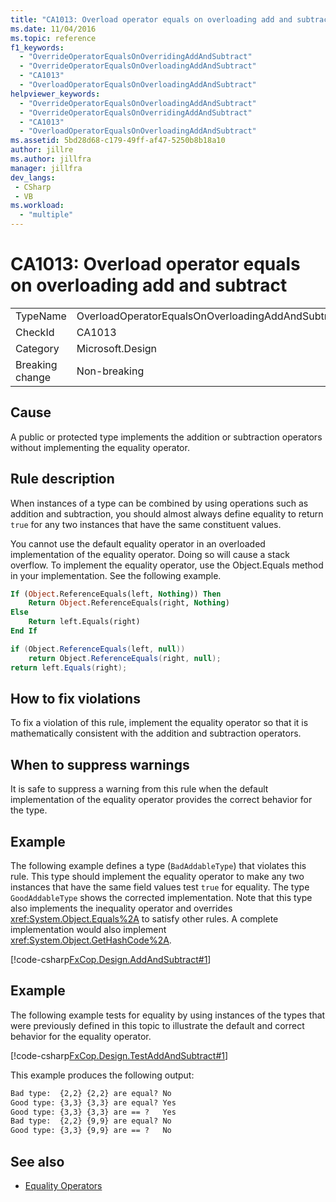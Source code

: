 ```yaml
---
title: "CA1013: Overload operator equals on overloading add and subtract"
ms.date: 11/04/2016
ms.topic: reference
f1_keywords:
  - "OverrideOperatorEqualsOnOverridingAddAndSubtract"
  - "OverrideOperatorEqualsOnOverloadingAddAndSubtract"
  - "CA1013"
  - "OverloadOperatorEqualsOnOverloadingAddAndSubtract"
helpviewer_keywords:
  - "OverrideOperatorEqualsOnOverloadingAddAndSubtract"
  - "OverrideOperatorEqualsOnOverridingAddAndSubtract"
  - "CA1013"
  - "OverloadOperatorEqualsOnOverloadingAddAndSubtract"
ms.assetid: 5bd28d68-c179-49ff-af47-5250b8b18a10
author: jillre
ms.author: jillfra
manager: jillfra
dev_langs:
 - CSharp
 - VB
ms.workload:
  - "multiple"
---
```

# CA1013: Overload operator equals on overloading add and subtract

|||
|-|-|
|TypeName|OverloadOperatorEqualsOnOverloadingAddAndSubtract|
|CheckId|CA1013|
|Category|Microsoft.Design|
|Breaking change|Non-breaking|

## Cause
A public or protected type implements the addition or subtraction operators without implementing the equality operator.

## Rule description
When instances of a type can be combined by using operations such as addition and subtraction, you should almost always define equality to return `true` for any two instances that have the same constituent values.

You cannot use the default equality operator in an overloaded implementation of the equality operator. Doing so will cause a stack overflow. To implement the equality operator, use the Object.Equals method in your implementation. See the following example.

```vb
If (Object.ReferenceEquals(left, Nothing)) Then
    Return Object.ReferenceEquals(right, Nothing)
Else
    Return left.Equals(right)
End If
```

```csharp
if (Object.ReferenceEquals(left, null))
    return Object.ReferenceEquals(right, null);
return left.Equals(right);
```

## How to fix violations
To fix a violation of this rule, implement the equality operator so that it is mathematically consistent with the addition and subtraction operators.

## When to suppress warnings
It is safe to suppress a warning from this rule when the default implementation of the equality operator provides the correct behavior for the type.

## Example
The following example defines a type (`BadAddableType`) that violates this rule. This type should implement the equality operator to make any two instances that have the same field values test `true` for equality. The type `GoodAddableType` shows the corrected implementation. Note that this type also implements the inequality operator and overrides <xref:System.Object.Equals%2A> to satisfy other rules. A complete implementation would also implement <xref:System.Object.GetHashCode%2A>.

[!code-csharp[FxCop.Design.AddAndSubtract#1](../code-quality/codesnippet/CSharp/ca1013-overload-operator-equals-on-overloading-add-and-subtract_1.cs)]

## Example
The following example tests for equality by using instances of the types that were previously defined in this topic to illustrate the default and correct behavior for the equality operator.

[!code-csharp[FxCop.Design.TestAddAndSubtract#1](../code-quality/codesnippet/CSharp/ca1013-overload-operator-equals-on-overloading-add-and-subtract_2.cs)]

This example produces the following output:

```txt
Bad type:  {2,2} {2,2} are equal? No
Good type: {3,3} {3,3} are equal? Yes
Good type: {3,3} {3,3} are == ?   Yes
Bad type:  {2,2} {9,9} are equal? No
Good type: {3,3} {9,9} are == ?   No
```

## See also

- [Equality Operators](/dotnet/standard/design-guidelines/equality-operators)
